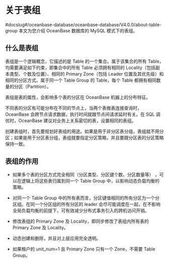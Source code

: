 # 关于表组
#docslug#/oceanbase-database/oceanbase-database/V4.0.0/about-table-group
本文为您介绍 OceanBase 数据库的 MySQL 模式下的表组。

## 什么是表组

表组是一个逻辑概念，它描述的是 Table 的一个集合。属于该集合的所有 Table，均需要满足如下约束，即集合中的所有 Table 必须拥有相同的 Locality（包括副本类型、个数及位置）、相同的 Primary Zone（包括 Leader 位置及其优先级）和相同的分区方式。属于同一个 Table Group 的 Table，每个 Table 都拥有相同数量的分区（Partition）。

表组是表的属性，会影响多个表的分区在 OceanBase 机器上的分布特征。

不同表的分区有可能分布在不同的节点上，当两个表做表连接查询时，OceanBase 会跨节点请求数据，执行时间就跟节点间请求延时有关。在 SQL 调优时，OceanBase 建议对业务上关系密切的表，设置相同的表组。

创建表组时，首先要规划好表组的用途。如果是用于非分区表分组，表组就不用分区；如果是用于分区表分组，表组就要指定分区策略，并且要跟分区表的分区策略保持一致。

## 表组的作用

* 如果多个表的分区方式完全相同（分区类型、分区键个数、分区数量等） ，可以在逻辑上将这些表归属到同一个 Table Group 中，以影响动态负载均衡的策略。

* 对同一个 Table Group 中的所有表而言，分区键值相同的所有分区为一个分区组。在同一个分区组的所有分区的 leader 会尽可能调度在一起，在不影响全局负载均衡的前提下，可有效减少分布式事务引入的跨机访问开销。

* 修改表组的 Primary Zone 及 Locality，即同步修改了表组内所有表的 Primary Zone 及 Locality。

* 动态创建和删除，并且对上层应用完全透明。

* 如果租户的 unit_num=1 且 Primary Zone 只有一个 Zone，不需要 Table Group。
